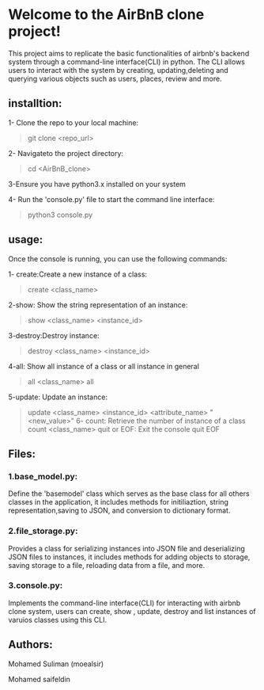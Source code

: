 # Welcome to the AirBnB clone project!



This project aims to replicate the basic functionalities of airbnb's backend system through a command-line interface(CLI) in python.
The CLI allows users to interact with the system by creating, updating,deleting and querying various objects such as users, places, review and more.

## installtion:
1- Clone the repo to your local machine:
 

 > git clone <repo_url>


 2- Navigateto the project directory:

 > cd <AirBnB_clone>

 3-Ensure you have  python3.x installed on your system

 4- Run the 'console.py' file to start the command line interface:
 >python3 console.py

 ## usage:
 Once the console is running, you can use the following commands:

 1- create:Create a new instance of a class:
 > create <class_name>

2-show: Show the string representation of an instance:
> show <class_name> <instance_id>

3-destroy:Destroy instance:
> destroy <class_name> <instance_id>

4-all: Show all instance of a class or all instance in general
> all <class_name>
> all

5-update: Update an instance:
>update <class_name> <instance_id> <attribute_name> "<new_value>"
6- count: Retrieve the number of instance of a class
>count <class_name>
quit or EOF: Exit the console
>quit
>EOF


## Files:

### 1.base_model.py:
Define the 'basemodel' class which serves as the base class for all others classes in the application, it includes methods for initiliaztion, string representation,saving to JSON, and conversion to dictionary format.
 ### 2.file_storage.py:
 Provides a class for serializing instances into JSON file and deserializing JSON files to instances, it includes methods for adding objects to storage, saving storage to a file, reloading data from a file, and more.
 ### 3.console.py:
 Implements the command-line interface(CLI) for interacting with airbnb clone system, users can create, show , update, destroy and list instances of varuios classes using this CLI.


 ## Authors:
Mohamed Suliman (moealsir)

Mohamed saifeldin
